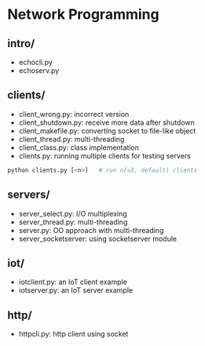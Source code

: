 # Network Programming

## intro/
- echocli.py
- echoserv.py

## clients/
- client_wrong.py: incorrect version
- client_shutdown.py: receive more data after shutdown
- client_makefile.py: converting socket to file-like object
- client_thread.py: multi-threading
- client_class.py: class implementation
- clients.py: running multiple clients for testing servers
```bash
python clients.py [<n>]   # run n(=3, default) clients
```

## servers/
- server_select.py: I/O multiplexing
- server_thread.py: multi-threading
- server.py: OO approach with multi-threading
- server_socketserver: using socketserver module

## iot/
- iotclient.py: an IoT client example
- iotserver.py: an IoT server example

## http/
- httpcli.py: http client using socket
